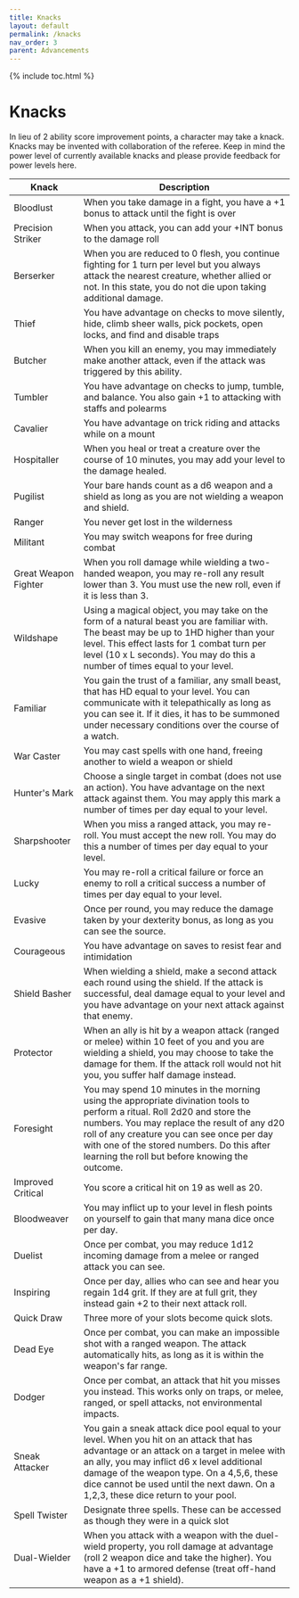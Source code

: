 ```yaml
---
title: Knacks
layout: default
permalink: /knacks
nav_order: 3
parent: Advancements
---
```

{% include toc.html %}


# Knacks
In lieu of 2 ability score improvement points, a character may take a knack. Knacks may be invented with collaboration of the referee. Keep in mind the power level of currently available knacks and please provide feedback for power levels here.

| Knack                | Description                                                                                                                                                                                                                                                                                                                 |
| -------------------- | --------------------------------------------------------------------------------------------------------------------------------------------------------------------------------------------------------------------------------------------------------------------------------------------------------------------------- |
| Bloodlust            | When you take damage in a fight, you have a +1 bonus to attack until the fight is over                                                                                                                                                                                                                                      |
| Precision Striker    | When you attack, you can add your +INT bonus to the damage roll                                                                                                                                                                                                                                                             |
| Berserker            | When you are reduced to 0 flesh, you continue fighting for 1 turn per level but you always attack the nearest creature, whether allied or not. In this state, you do not die upon taking additional damage.                                                                                                                 |
| Thief                | You have advantage on checks to move silently, hide, climb sheer walls, pick pockets, open locks, and find and disable traps                                                                                                                                                                                                |
| Butcher              | When you kill an enemy, you may immediately make another attack, even if the attack was triggered by this ability.                                                                                                                                                                                                          |
| Tumbler              | You have advantage on checks to jump, tumble, and balance. You also gain +1 to attacking with staffs and polearms                                                                                                                                                                                                           |
| Cavalier             | You have advantage on trick riding and attacks while on a mount                                                                                                                                                                                                                                                             |
| Hospitaller          | When you heal or treat a creature over the course of 10 minutes, you may add your level to the damage healed.                                                                                                                                                                                                               |
| Pugilist             | Your bare hands count as a d6 weapon and a shield as long as you are not wielding a weapon and shield.                                                                                                                                                                                                                      |
| Ranger               | You never get lost in the wilderness                                                                                                                                                                                                                                                                                        |
| Militant             | You may switch weapons for free during combat                                                                                                                                                                                                                                                                               |
| Great Weapon Fighter | When you roll damage while wielding a two-handed weapon, you may re-roll any result lower than 3. You must use the new roll, even if it is less than 3.                                                                                                                                                                     |
| Wildshape            | Using a magical object, you may take on the form of a natural beast you are familiar with. The beast may be up to 1HD higher than your level. This effect lasts for 1 combat turn per level (10 x L seconds). You may do this a number of times equal to your level.                                                        |
| Familiar             | You gain the trust of a familiar, any small beast, that has HD equal to your level. You can communicate with it telepathically as long as you can see it. If it dies, it has to be summoned under necessary conditions over the course of a watch.                                                                          |
| War Caster           | You may cast spells with one hand, freeing another to wield a weapon or shield                                                                                                                                                                                                                                              |
| Hunter's Mark        | Choose a single target in combat (does not use an action). You have advantage on the next attack against them. You may apply this mark a number of times per day equal to your level.                                                                                                                                       |
| Sharpshooter         | When you miss a ranged attack, you may re-roll. You must accept the new roll. You may do this a number of times per day equal to your level.                                                                                                                                                                                |
| Lucky                | You may re-roll a critical failure or force an enemy to roll a critical success a number of times per day equal to your level.                                                                                                                                                                                              |
| Evasive              | Once per round, you may reduce the damage taken by your dexterity bonus, as long as you can see the source.                                                                                                                                                                                                                 |
| Courageous           | You have advantage on saves to resist fear and intimidation                                                                                                                                                                                                                                                                 |
| Shield Basher        | When wielding a shield, make a second attack each round using the shield. If the attack is successful, deal damage equal to your level and you have advantage on your next attack against that enemy.                                                                                                                       |
| Protector            | When an ally is hit by a weapon attack (ranged or melee) within 10 feet of you and you are wielding a shield, you may choose to take the damage for them. If the attack roll would not hit you, you suffer half damage instead.                                                                                             |
| Foresight            | You may spend 10 minutes in the morning using the appropriate divination tools to perform a ritual. Roll 2d20 and store the numbers. You may replace the result of any d20 roll of any creature you can see once per day with one of the stored numbers. Do this after learning the roll but before knowing the outcome.    |
| Improved Critical    | You score a critical hit on 19 as well as 20.                                                                                                                                                                                                                                                                               |
| Bloodweaver          | You may inflict up to your level in flesh points on yourself to gain that many mana dice once per day.                                                                                                                                                                                                                      |
| Duelist              | Once per combat, you may reduce 1d12 incoming damage from a melee or ranged attack you can see.                                                                                                                                                                                                                             |
| Inspiring            | Once per day, allies who can see and hear you regain 1d4 grit. If they are at full grit, they instead gain +2 to their next attack roll.                                                                                                                                                                                    |
| Quick Draw           | Three more of your slots become quick slots.                                                                                                                                                                                                                                                                                |
| Dead Eye             | Once per combat, you can make an impossible shot with a ranged weapon. The attack automatically hits, as long as it is within the weapon's far range.                                                                                                                                                                       |
| Dodger               | Once per combat, an attack that hit you misses you instead. This works only on traps, or melee, ranged, or spell attacks, not environmental impacts.                                                                                                                                                                        |
| Sneak Attacker       | You gain a sneak attack dice pool equal to your level. When you hit on an attack that has advantage or an attack on a target in melee with an ally, you may inflict d6 x level additional damage of the weapon type. On a 4,5,6, these dice cannot be used until the next dawn. On a 1,2,3, these dice return to your pool. |
| Spell Twister        | Designate three spells. These can be accessed as though they were in a quick slot                                                                                                                                                                                                                                           |
| Dual-Wielder         | When you attack with a weapon with the duel-wield property, you roll damage at advantage (roll 2 weapon dice and take the higher). You have a +1 to armored defense (treat off-hand weapon as a +1 shield).                                                                                                                                                                                                                                                                                                                            |
